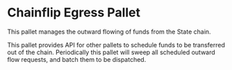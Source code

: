 # Chainflip Egress Pallet

This pallet manages the outward flowing of funds from the State chain.

This pallet provides API for other pallets to schedule funds to be transferred out of the chain.
Periodically this pallet will sweep all scheduled outward flow requests, and batch them to be dispatched.
